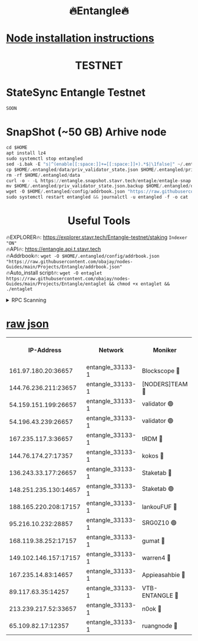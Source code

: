 <h1 align="center"> 🔥Entangle🔥</h1>

[Node installation instructions](https://github.com/obajay/nodes-Guides/tree/main/Projects/Entangle)
=

<h1 align="center"> TESTNET</h1>

# StateSync Entangle Testnet
```python
SOON
```
# SnapShot (~50 GB) Arhive node
```python
cd $HOME
apt install lz4
sudo systemctl stop entangled
sed -i.bak -E "s|^(enable[[:space:]]+=[[:space:]]+).*$|\1false|" ~/.entangled/config/config.toml
cp $HOME/.entangled/data/priv_validator_state.json $HOME/.entangled/priv_validator_state.json.backup
rm -rf $HOME/.entangled/data
curl -o - -L https://entangle.snapshot.stavr.tech/entagle/entagle-snap.tar.lz4 | lz4 -c -d - | tar -x -C $HOME/.entangled --strip-components 2
mv $HOME/.entangled/priv_validator_state.json.backup $HOME/.entangled/data/priv_validator_state.json
wget -O $HOME/.entangled/config/addrbook.json "https://raw.githubusercontent.com/obajay/nodes-Guides/main/Projects/Entangle/addrbook.json"
sudo systemctl restart entangled && journalctl -u entangled -f -o cat
```
 <h1 align="center"> Useful Tools</h1>
 
🔥EXPLORER🔥: https://explorer.stavr.tech/Entangle-testnet/staking        `Indexer "ON"` \
🔥API🔥:      https://entangle.api.t.stavr.tech \
🔥Addrbook🔥: ```wget -O $HOME/.entangled/config/addrbook.json "https://raw.githubusercontent.com/obajay/nodes-Guides/main/Projects/Entangle/addrbook.json"``` \
🔥Auto_install script🔥:  `wget -O entaglet https://raw.githubusercontent.com/obajay/nodes-Guides/main/Projects/Entangle/entaglet && chmod +x entaglet && ./entaglet`


<details>
<summary>RPC Scanning</summary>

<h2 align="center"> We scan nodes in real time every 4 hours. And we provide the final result of RPC endpoints.
We cannot influence the operation of these nodes in any way. </h2>


```python
If Voting Power is higher than 0 --> then the Node is a validator of the network and may be subject to attack and be a potential threat to the chain.
```
```python
We marked such validators with a red symbol
```

</details>

[raw json](https://rpc-check.entangt.stavr.tech/entangt/rpc-entangt-result.json)
=


<table><tr><th>IP-Address</th><th>Network</th><th>Moniker</th><th>Latest Block Height</th><th>Earliest Block Height</th><th>Catching Up</th><th>Tx Index</th><th>Voting Power</th><th>Scan Time</th></tr><tr><td>161.97.180.20:36657</td><td>entangle_33133-1</td><td>Blockscope 🔴</td><td>1350465</td><td>1</td><td>False</td><td>off</td><td>259586473635098</td><td>2023-12-27T12:23:31.836526943UTC</td></tr><tr><td>144.76.236.211:23657</td><td>entangle_33133-1</td><td>[NODERS]TEAM 🔴</td><td>1350469</td><td>1</td><td>False</td><td>off</td><td>47049700500000000</td><td>2023-12-27T12:23:44.275094473UTC</td></tr><tr><td>54.159.151.199:26657</td><td>entangle_33133-1</td><td>validator 🟢</td><td>1280815</td><td>1</td><td>False</td><td>on</td><td>0</td><td>2023-12-27T12:23:51.481576517UTC</td></tr><tr><td>54.196.43.239:26657</td><td>entangle_33133-1</td><td>validator 🟢</td><td>1350471</td><td>1</td><td>False</td><td>on</td><td>0</td><td>2023-12-27T12:23:52.108072457UTC</td></tr><tr><td>167.235.117.3:36657</td><td>entangle_33133-1</td><td>tRDM 🔴</td><td>1350471</td><td>1</td><td>False</td><td>on</td><td>59819660338000</td><td>2023-12-27T12:23:54.714432072UTC</td></tr><tr><td>144.76.174.27:17357</td><td>entangle_33133-1</td><td>kokos 🔴</td><td>1350468</td><td>145001</td><td>False</td><td>on</td><td>89890100000000</td><td>2023-12-27T12:23:41.236868010UTC</td></tr><tr><td>136.243.33.177:26657</td><td>entangle_33133-1</td><td>Staketab 🔴</td><td>1350469</td><td>660001</td><td>False</td><td>on</td><td>73180514827080</td><td>2023-12-27T12:23:46.587276864UTC</td></tr><tr><td>148.251.235.130:14657</td><td>entangle_33133-1</td><td>Staketab 🟢</td><td>1350465</td><td>660801</td><td>False</td><td>on</td><td>0</td><td>2023-12-27T12:23:31.573589882UTC</td></tr><tr><td>188.165.220.208:17157</td><td>entangle_33133-1</td><td>lankouFUF 🔴</td><td>1350466</td><td>725001</td><td>False</td><td>on</td><td>180899900000002</td><td>2023-12-27T12:23:36.889386913UTC</td></tr><tr><td>95.216.10.232:28857</td><td>entangle_33133-1</td><td>SRG0Z10 🟢</td><td>1350465</td><td>842001</td><td>False</td><td>off</td><td>0</td><td>2023-12-27T12:23:29.238815046UTC</td></tr><tr><td>168.119.38.252:17157</td><td>entangle_33133-1</td><td>gumat 🔴</td><td>1350466</td><td>962001</td><td>False</td><td>on</td><td>314013548351851</td><td>2023-12-27T12:23:36.586568109UTC</td></tr><tr><td>149.102.146.157:17157</td><td>entangle_33133-1</td><td>warren4 🔴</td><td>1350469</td><td>1054001</td><td>False</td><td>on</td><td>286531178365442</td><td>2023-12-27T12:23:43.976377112UTC</td></tr><tr><td>167.235.14.83:14657</td><td>entangle_33133-1</td><td>Appieasahbie 🔴</td><td>1350471</td><td>1076001</td><td>False</td><td>on</td><td>44568809900999996</td><td>2023-12-27T12:23:52.405771114UTC</td></tr><tr><td>89.117.63.35:14257</td><td>entangle_33133-1</td><td>VTB-ENTANGLE 🔴</td><td>1350468</td><td>1162001</td><td>False</td><td>off</td><td>115826514071325</td><td>2023-12-27T12:23:41.565217556UTC</td></tr><tr><td>213.239.217.52:33657</td><td>entangle_33133-1</td><td>n0ok 🔴</td><td>1350471</td><td>1250471</td><td>False</td><td>off</td><td>46574292273662988</td><td>2023-12-27T12:23:50.849343428UTC</td></tr><tr><td>65.109.82.17:12357</td><td>entangle_33133-1</td><td>ruangnode 🔴</td><td>1350465</td><td>1312001</td><td>False</td><td>off</td><td>267501785360543</td><td>2023-12-27T12:23:32.230811342UTC</td></tr></table>
